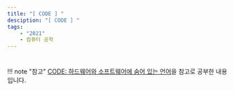 ```yaml
---
title: "[ CODE ] "
desciption: "[ CODE ] "
tags:
    - "2021"
    - 컴퓨터 공학
---
```


# 

!!! note "참고"
    [CODE: 하드웨어와 소프트웨어에 숨어 있는 언어](http://www.kyobobook.co.kr/product/detailViewKor.laf?ejkGb=KOR&mallGb=KOR&barcode=9788966261253&orderClick=LAG&Kc=)을 참고로 공부한 내용입니다.